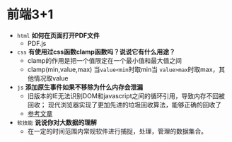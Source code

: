 # 前端3+1
- `html` **如何在页面打开PDF文件**
  - PDF.js
- `css` **有使用过css函数clamp函数吗？说说它有什么用途？**
  - clamp的作用是把一个值限定在一个最小值和最大值之间
  - clamp(min,value,max) 当`value<min`时取min当 `value>max`时取max，其他情况取value
- `js` **添加原生事件如果不移除为什么内存会泄漏**
  - 旧版本的IE无法识别DOM和javascript之间的循环引用，导致内存不回被回收；
  现代浏览器实现了更加先进的垃圾回收算法，能够正确的回收了
  - [参考文章](https://juejin.cn/post/6844903892547797006)
- `软技能` **说说你对大数据的理解**
  - 在一定的时间范围内常规软件进行捕捉，处理，管理的数据集合。
